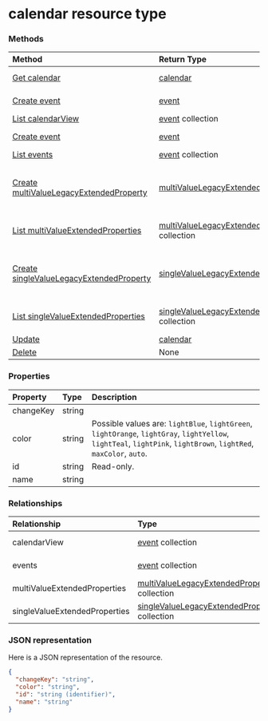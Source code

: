 # calendar resource type




### Methods

| Method		   | Return Type	|Description|
|:---------------|:--------|:----------|
|[Get calendar](../api/calendar_get.md) | [calendar](calendar.md) |Read properties and relationships of calendar object.|
|[Create event](../api/calendar_post_calendarview.md) |[event](event.md)| Create a new event by posting to the calendarView collection.|
|[List calendarView](../api/calendar_list_calendarview.md) |[event](event.md) collection| Get a event object collection.|
|[Create event](../api/calendar_post_events.md) |[event](event.md)| Create a new event by posting to the events collection.|
|[List events](../api/calendar_list_events.md) |[event](event.md) collection| Get a event object collection.|
|[Create multiValueLegacyExtendedProperty](../api/calendar_post_multivalueextendedproperties.md) |[multiValueLegacyExtendedProperty](multivaluelegacyextendedproperty.md)| Create a new multiValueLegacyExtendedProperty by posting to the multiValueExtendedProperties collection.|
|[List multiValueExtendedProperties](../api/calendar_list_multivalueextendedproperties.md) |[multiValueLegacyExtendedProperty](multivaluelegacyextendedproperty.md) collection| Get a multiValueLegacyExtendedProperty object collection.|
|[Create singleValueLegacyExtendedProperty](../api/calendar_post_singlevalueextendedproperties.md) |[singleValueLegacyExtendedProperty](singlevaluelegacyextendedproperty.md)| Create a new singleValueLegacyExtendedProperty by posting to the singleValueExtendedProperties collection.|
|[List singleValueExtendedProperties](../api/calendar_list_singlevalueextendedproperties.md) |[singleValueLegacyExtendedProperty](singlevaluelegacyextendedproperty.md) collection| Get a singleValueLegacyExtendedProperty object collection.|
|[Update](../api/calendar_update.md) | [calendar](calendar.md)	|Update calendar object. |
|[Delete](../api/calendar_delete.md) | None |Delete calendar object. |

### Properties
| Property	   | Type	|Description|
|:---------------|:--------|:----------|
|changeKey|string||
|color|string| Possible values are: `lightBlue`, `lightGreen`, `lightOrange`, `lightGray`, `lightYellow`, `lightTeal`, `lightPink`, `lightBrown`, `lightRed`, `maxColor`, `auto`.|
|id|string| Read-only.|
|name|string||

### Relationships
| Relationship | Type	|Description|
|:---------------|:--------|:----------|
|calendarView|[event](event.md) collection| Read-only. Nullable.|
|events|[event](event.md) collection| Read-only. Nullable.|
|multiValueExtendedProperties|[multiValueLegacyExtendedProperty](multivaluelegacyextendedproperty.md) collection| Read-only. Nullable.|
|singleValueExtendedProperties|[singleValueLegacyExtendedProperty](singlevaluelegacyextendedproperty.md) collection| Read-only. Nullable.|

### JSON representation

Here is a JSON representation of the resource.

<!-- {
  "blockType": "resource",
  "optionalProperties": [

  ],
  "@odata.type": "microsoft.graph.calendar"
}-->

```json
{
  "changeKey": "string",
  "color": "string",
  "id": "string (identifier)",
  "name": "string"
}

```

<!-- uuid: 8fcb5dbc-d5aa-4681-8e31-b001d5168d79
2015-10-25 14:57:30 UTC -->
<!-- {
  "type": "#page.annotation",
  "description": "calendar resource",
  "keywords": "",
  "section": "documentation",
  "tocPath": ""
}-->